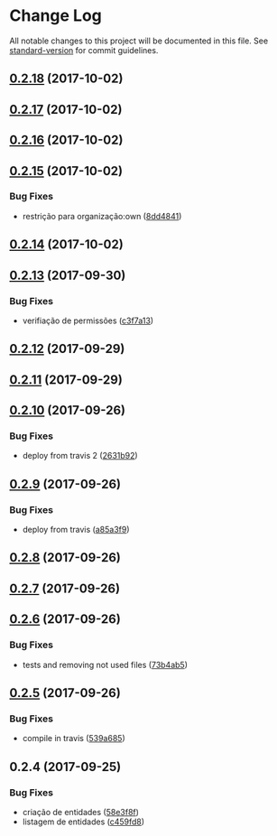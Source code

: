 # Change Log

All notable changes to this project will be documented in this file. See [standard-version](https://github.com/conventional-changelog/standard-version) for commit guidelines.

<a name="0.2.18"></a>
## [0.2.18](https://github.com/rhases/rhases-nodejs-commons/compare/v0.2.17...v0.2.18) (2017-10-02)



<a name="0.2.17"></a>
## [0.2.17](https://github.com/rhases/rhases-nodejs-commons/compare/v0.2.16...v0.2.17) (2017-10-02)



<a name="0.2.16"></a>
## [0.2.16](https://github.com/rhases/rhases-nodejs-commons/compare/v0.2.15...v0.2.16) (2017-10-02)



<a name="0.2.15"></a>
## [0.2.15](https://github.com/rhases/rhases-nodejs-commons/compare/v0.2.14...v0.2.15) (2017-10-02)


### Bug Fixes

* restrição para organização:own ([8dd4841](https://github.com/rhases/rhases-nodejs-commons/commit/8dd4841))



<a name="0.2.14"></a>
## [0.2.14](https://github.com/rhases/rhases-nodejs-commons/compare/v0.2.13...v0.2.14) (2017-10-02)



<a name="0.2.13"></a>
## [0.2.13](https://github.com/rhases/rhases-nodejs-commons/compare/v0.2.12...v0.2.13) (2017-09-30)


### Bug Fixes

* verifiação de permissões ([c3f7a13](https://github.com/rhases/rhases-nodejs-commons/commit/c3f7a13))



<a name="0.2.12"></a>
## [0.2.12](https://github.com/rhases/rhases-nodejs-commons/compare/v0.2.11...v0.2.12) (2017-09-29)



<a name="0.2.11"></a>
## [0.2.11](https://github.com/rhases/rhases-nodejs-commons/compare/v0.2.10...v0.2.11) (2017-09-29)



<a name="0.2.10"></a>
## [0.2.10](https://github.com/rhases/rhases-nodejs-commons/compare/v0.2.9...v0.2.10) (2017-09-26)


### Bug Fixes

* deploy from travis 2 ([2631b92](https://github.com/rhases/rhases-nodejs-commons/commit/2631b92))



<a name="0.2.9"></a>
## [0.2.9](https://github.com/rhases/rhases-nodejs-commons/compare/v0.2.8...v0.2.9) (2017-09-26)


### Bug Fixes

* deploy from travis ([a85a3f9](https://github.com/rhases/rhases-nodejs-commons/commit/a85a3f9))



<a name="0.2.8"></a>
## [0.2.8](https://github.com/rhases/rhases-nodejs-commons/compare/v0.2.6...v0.2.8) (2017-09-26)



<a name="0.2.7"></a>
## [0.2.7](https://github.com/rhases/rhases-nodejs-commons/compare/v0.2.4...v0.2.7) (2017-09-26)



<a name="0.2.6"></a>
## [0.2.6](https://github.com/rhases/rhases-nodejs-commons/compare/v0.2.5...v0.2.6) (2017-09-26)


### Bug Fixes

* tests and removing not used files ([73b4ab5](https://github.com/rhases/rhases-nodejs-commons/commit/73b4ab5))



<a name="0.2.5"></a>
## [0.2.5](https://github.com/rhases/rhases-nodejs-commons/compare/v0.2.4...v0.2.5) (2017-09-26)


### Bug Fixes

* compile in travis ([539a685](https://github.com/rhases/rhases-nodejs-commons/commit/539a685))



<a name="0.2.4"></a>
## 0.2.4 (2017-09-25)


### Bug Fixes

* criação de entidades ([58e3f8f](https://github.com/rhases/rhases-nodejs-commons/commit/58e3f8f))
* listagem de entidades ([c459fd8](https://github.com/rhases/rhases-nodejs-commons/commit/c459fd8))

